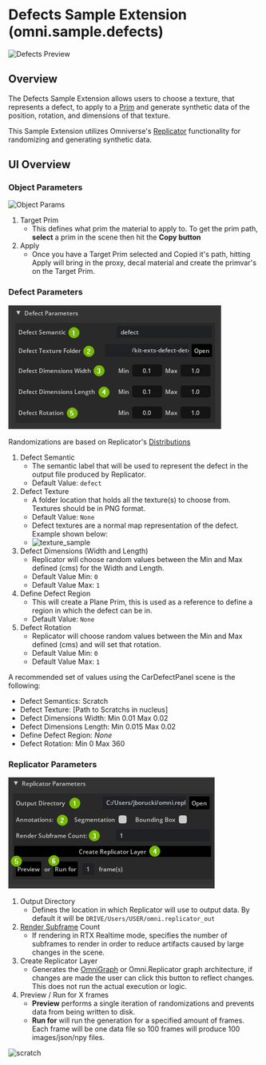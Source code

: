 # Defects Sample Extension (omni.sample.defects)
![Defects Preview](../data/preview.png)


## Overview

The Defects Sample Extension allows users to choose a texture, that represents a defect, to apply to a [Prim](https://docs.omniverse.nvidia.com/prod_usd/prod_usd/quick-start/prims.html) and generate synthetic data of the position, rotation, and dimensions of that texture.

This Sample Extension utilizes Omniverse's [Replicator](https://developer.nvidia.com/omniverse/replicator) functionality for randomizing and generating synthetic data.

## UI Overview

### Object Parameters

![Object Params](../data/objparam.png)

1. Target Prim
    - This defines what prim the material to apply to. To get the prim path, **select** a prim in the scene then hit the **Copy button**
2. Apply
    - Once you have a Target Prim selected and Copied it's path, hitting Apply will bring in the proxy, decal material and create the primvar's on the Target Prim.

### Defect Parameters

![Defect Params](../data/defectparam.png)

Randomizations are based on Replicator's [Distributions](https://docs.omniverse.nvidia.com/prod_extensions/prod_extensions/ext_replicator/distribution_examples.html)

1. Defect Semantic
    - The semantic label that will be used to represent the defect in the output file produced by Replicator.
    - Default Value: `defect`
2. Defect Texture
    - A folder location that holds all the texture(s) to choose from. Textures should be in PNG format.
    - Default Value: `None`
    - Defect textures are a normal map representation of the defect. Example shown below:
    - ![texture_sample](../omni/example/defects/data/scratch_0.png)
3. Defect Dimensions (Width and Length)
    - Replicator will choose random values between the Min and Max defined (cms) for the Width and Length.
    - Default Value Min: `0`
    - Default Value Max: `1`
4. Define Defect Region
    - This will create a Plane Prim, this is used as a reference to define a region in which the defect can be in.
    - Default Value: `None`
5. Defect Rotation
    - Replicator will choose random values between the Min and Max defined (cms) and will set that rotation.
    - Default Value Min: `0`
    - Default Value Max: `1`

A recommended set of values using the CarDefectPanel scene is the following:
 - Defect Semantics: Scratch
 - Defect Texture: [Path to Scratchs in nucleus]
 - Defect Dimensions Width: Min 0.01 Max 0.02
 - Defect Dimensions Length: Min 0.015 Max 0.02
 - Define Defect Region: *None*
 - Defect Rotation: Min 0 Max 360

### Replicator Parameters

![Rep Params](../data/repparam.png)

1. Output Directory
    - Defines the location in which Replicator will use to output data. By default it will be `DRIVE/Users/USER/omni.replicator_out`
2. [Render Subframe](https://docs.omniverse.nvidia.com/prod_extensions/prod_extensions/ext_replicator/subframes_examples.html) Count
    - If rendering in RTX Realtime mode, specifies the number of subframes to render in order to reduce artifacts caused by large changes in the scene.
3. Create Replicator Layer
    - Generates the [OmniGraph](https://docs.omniverse.nvidia.com/prod_extensions/prod_extensions/ext_omnigraph.html) or Omni.Replicator graph architecture, if changes are made the user can click this button to reflect changes. This does not run the actual execution or logic.
4. Preview / Run for X frames
    - **Preview** performs a single iteration of randomizations and prevents data from being written to disk.
    - **Run for**  will run the generation for a specified amount of frames. Each frame will be one data file so 100 frames will produce 100 images/json/npy files.

![scratch](../data/scratch.gif)